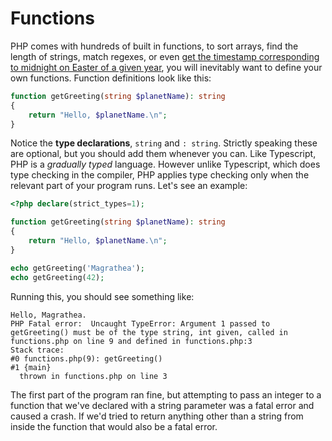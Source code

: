 # Functions

PHP comes with hundreds of built in functions, to sort arrays, find the length of strings, match regexes, or even
[get the timestamp corresponding to midnight on Easter of a given year](https://www.php.net/manual/en/function.easter-date.php),
you will inevitably want to define your own functions. Function definitions look like this:

```php
function getGreeting(string $planetName): string
{
    return "Hello, $planetName.\n";
}
```

Notice the **type declarations**, `string` and `: string`. Strictly speaking these are optional, but you should add
them whenever you can. Like Typescript, PHP is a *gradually typed* language. However unlike Typescript, which does
type checking in the compiler, PHP applies type checking only when the relevant part of your program runs. Let's see
an example:

```php
<?php declare(strict_types=1);

function getGreeting(string $planetName): string
{
    return "Hello, $planetName.\n";
}

echo getGreeting('Magrathea');
echo getGreeting(42);
```

Running this, you should see something like:
```text
Hello, Magrathea.
PHP Fatal error:  Uncaught TypeError: Argument 1 passed to getGreeting() must be of the type string, int given, called in functions.php on line 9 and defined in functions.php:3
Stack trace:
#0 functions.php(9): getGreeting()
#1 {main}
  thrown in functions.php on line 3
```
The first part of the program ran fine, but attempting to pass an integer to a function that we've declared with a
string parameter was a fatal error and caused a crash. If we'd tried to return anything other than a string from inside
the function that would also be a fatal error.
